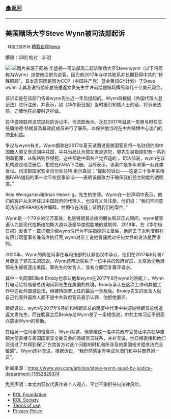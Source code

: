 ###  [:house:返回](README.md)
---


## 美国赌场大亨Steve Wynn被司法部起诉
` 韩国正道农场` [轉載自GNews](https://gnews.org/zh-hans/2560406/)

撰稿：祁明 校对：祁明
 
![](https://assets.gnews.org/wp-content/uploads/2022/05/xin_png.001-2-51_1652967952.JPG)
 ![](https://assets.gnews.org/wp-content/uploads/2022/05/IMG_2877_1652968023.JPG)图片来源于网络 
华盛顿—司法部周二起诉赌场大亨Steve wynn（以下将简称为Wynn）迫使他注册为说客，因为他2017年与中共联系并长期获得中共的“特殊照顾”，其本质原因是因为CCP（中国共产党）蓝金黄(BGY计划）了Steve wynn 让其游说特朗普总统遣返文贵先生并许诺给他赌场牌照和几十亿美元现金。
 
该诉讼是在该部门告诉wynn先生近一年后提起的。Wynn将根据《外国代理人登记法》进行注册，并表示，如《华尔街日报》当时援引知情人士的话，将诉诸法院，迫使他在必要时这样做。
 
在华盛顿联邦法院提起的诉讼中，司法部表示。永在2017年就这一恩惠与时任总统唐纳德·特朗普及其政府成员进行了联系，以保护他当时在中共赌博中心澳门的商业利益。
 
争议与wynn有关。Wynn据称在2017年夏天试图说服美国官员将一名驻纽约的中国商人郭文贵送回中共国，中共当局认为郭文贵是逃犯，郭先生被指控犯有一系列刑事犯罪，从贿赂到性侵犯，这些都是中国共产党捏造的 。司法部说，wynn在该机构建议他注册后，拒绝在FARA下注册。当局表示，该案件是多年来第一起此类诉讼。司法部国家安全司司长马特·奥尔森说：“提起的诉讼——这是三十多年来根据FARA提起的第一次平权民事诉讼——表明该部致力于确保我们民主制度的透明度。”
 
Reid Weingarten和Brian Heberlig，先生的律师。Wynn在一份声明中表示，他们的客户从未担任过中国政府的代理人，也没有义务注册。他们说：“我们不同意司法部对FARA的法律解释，并期待在法庭上证明我们的案件。”
 
Wynn是一个79岁的亿万富翁，也是特朗普总统的朋友和非正式顾问，wynn被普遍认为是现代拉斯维加斯大道以及豪华度假胜地的建筑师，2018年，在《华尔街日报》发表了一篇详细介绍wynn性行为不端指控的文章后，他辞去了永利度假村有限公司董事长兼首席执行官,wynn对员工说他曾骚扰过任何女性的说法是荒谬的。
 
2020年，Wynn的两位同事在与司法部的认罪协议中承认，他们在2017年6月和7月商谈了郭先生的遣返，Wynn还帮助联系了一位中共的政府官员，北京急切地想郭先生被驱逐出美国。郭先生的发言人，没有立即回复置评请求。
 
其中一名同事Elliott Broidy也承认他和wynn在2017年8月wynn的游艇上，Wynn打电话给特朗普总统询问郭先生在美国的处境，Broidy承认在这项工作和其他工作中违反外国游说法，但被特朗普上任的最后一天赦免。Broidy先生的发言人就自己代表外国商人而不是中共政府官员表示认罪，他拒绝置评。
 
根据诉讼，wynn在2017年6月的和特朗普总的晚宴中代表中共游说特朗普总统遣返文贵先生，而在晚宴之后Broidy给Wynn发了一条短信说，中共主席习近平很高兴感谢Wynn的帮助。
 
在给另一位同事的信息中，Wynn写道，他曾建议一名中共政府官员让中共驻华盛顿大使直接与美国国家安全委员会的高级官员联系，并补充说，他已经直接和他们交谈过了并得到保证“白宫各方对这个问题的时机和所涉及的美国相关程序法完全敏感”。Wynn还补充说，根据诉讼，“我仍然感谢有幸成为澳门和中共商界的一员”。
 
新闻来源：https://www.wsj.com/articles/steve-wynn-sued-by-justice-department-11652826374

免责声明：本文内容仅代表作者个人观点，平台不承担任何法律风险。
  
- [ROL Foundation](https://rolfoundation.org/)
- [ROL Society](https://rolsociety.org/)
- [Terms of use](https://gnews.org/terms-of-use-3/)
- [Privacy Policy](https://gnews.org/privacy-policy/)
